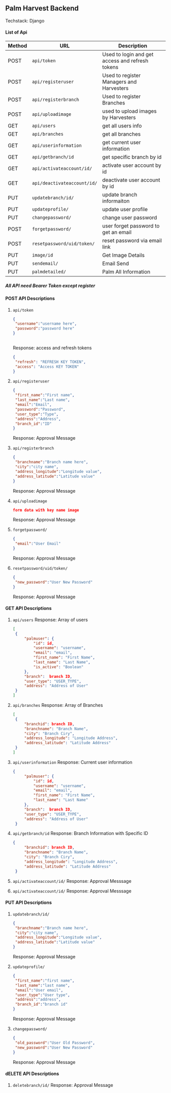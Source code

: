 ## Palm Harvest Backend

Techstack: Django


#### List of Api
| Method | URL | Description |
| ------ | --- | ----------- |
| POST | `api/token` | Used to login and get access and refresh tokens |
| POST | `api/registeruser` | Used to register Managers and Harvesters |
| POST | `api/registerbranch` | Used to register Branches |
| POST | `api/uploadimage` | used to upload images by Harvesters |
| GET | `api/users` | get all users info |
| GET | `api/branches` | get all branches |
| GET | `api/userinformation` | get current user information |
| GET | `api/getbranch/id` | get specific branch by id |
| GET | `api/activateaccount/id/` | activate user account by id |
| GET | `api/deactivateaccount/id/` | deactivate user account by id |
| PUT | `updatebranch/id/` | update branch informaiton |
| PUT | `updateprofile/` | update user profile |
| PUT | `changepassword/` | change user password |
| POST | `forgetpassword/` | user forget password to get an email |
| POST | `resetpassword/uid/token/` | reset password via email link |
| PUT | `image/id` | Get Image Details |
| PUT | `sendemail/` | Email Send |
| PUT | `palmdetailed/` | Palm All Information |


##### All API need Bearer Token except register 

#### POST API Descriptions
1. `api/token`
   ```JSON
   {
    "username":"username here",
    "password":"password here"
   }
  
   ```
   Response: access and refresh tokens

   ```JSON
   {
    "refresh": "REFRESH KEY TOKEN",
    "access": "Access KEY TOKEN"
   }
   ```

3. `api/registeruser`
   ```JSON
   {
    "first_name":"First name",
    "last_name":"Last name",
    "email":"Email",
    "password":"Password",
    "user_type":"Type",
    "address":"Address",
    "branch_id":"ID"
   }
   ```
   Response: Approval Message
4. `api/registerbranch`

   ```JSON
   {
    "branchname":"Branch name here",
    "city":"city name",
    "address_longitude":"Longitude value",
    "address_latitude":"Latitude value"
   }
   ```
   Response: Approval Message

5. `api/uploadimage`
   ```JSON
   form data with key name image
   ```
   Response: Approval Message

6. `forgetpassword/`
   ```JSON
   {
    "email":"User Email"
   }
   ```
   Response: Approval Message
7. `resetpassword/uid/token/`
   ```JSON
   {
    "new_password":"User New Password"
   }
   ```
   Response: Approval Message

#### GET API Descriptions
1. `api/users`
   Response: Array of users
   ```JSON
   [
    {
        "palmuser": {
            "id": id,
            "username": "username",
            "email": "email",
            "first_name": "First Name",
            "last_name": "Last Name",
            "is_active": "Boolean"
        },
        "branch":  branch ID,
        "user_type": "USER_TYPE",
        "address": "Address of User"
    }
   ]
   ```


2. `api/branches`
   Response: Array of Branches
   ```JSON
   [
    {
        "branchid": branch ID,
        "branchname": "Branch Name",
        "city": "Branch Ciry",
        "address_longitude": "Longitude Address",
        "address_latitude": "Latitude Address"
    }
   ]
   ```

3. `api/userinformation`
   Response: Current user information
   ```JSON
   {
        "palmuser": {
            "id": id,
            "username": "username",
            "email": "email",
            "first_name": "First Name",
            "last_name": "Last Name"
        },
        "branch":  branch ID,
        "user_type": "USER_TYPE",
        "address": "Address of User"
    }
   ```
5. `api/getbranch/id`
   Response: Branch Information with Specific ID
   ```JSON
   {
        "branchid": branch ID,
        "branchname": "Branch Name",
        "city": "Branch Ciry",
        "address_longitude": "Longitude Address",
        "address_latitude": "Latitude Address"
    }
   ```
6. `api/activateaccount/id/`
   Response: Approval Messsage
7. `api/activateaccount/id/`
   Response: Approval Messsage

#### PUT API Descriptions

1. `updatebranch/id/`

   ```JSON
   {
    "branchname":"Branch name here",
    "city":"city name",
    "address_longitude":"Longitude value",
    "address_latitude":"Latitude value"
   }
   ```
   Response: Approval Message
2. `updateprofile/`
   ```JSON
   {
    "first_name":"first name",
    "last_name":"last name",
    "email":"User email",
    "user_type":"User type",
    "address":"address",
    "branch_id":"branch id"
   }
   ```
   Response: Approval Message
3. `changepassword/`
   ```JSON
   {
    "old_password":"User Old Password",
    "new_password":"User New Password"
   }
   ```
   Response: Approval Message
   

#### dELETE API Descriptions

1. `deletebranch/id/`
   Response: Approval Message
